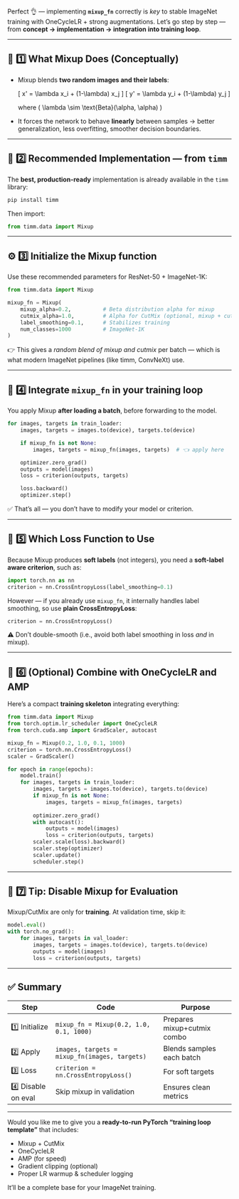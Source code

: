 Perfect 👌 — implementing **`mixup_fn`** correctly is *key* to stable ImageNet training with OneCycleLR + strong augmentations.
Let’s go step by step — from **concept → implementation → integration into training loop**.

---

## 🧠 1️⃣ What Mixup Does (Conceptually)

* Mixup blends **two random images and their labels**:

  [
  x' = \lambda x_i + (1-\lambda) x_j
  ]
  [
  y' = \lambda y_i + (1-\lambda) y_j
  ]

  where
  ( \lambda \sim \text{Beta}(\alpha, \alpha) )

* It forces the network to behave **linearly** between samples → better generalization, less overfitting, smoother decision boundaries.

---

## 🧩 2️⃣ Recommended Implementation — from `timm`

The **best, production-ready** implementation is already available in the `timm` library:

```bash
pip install timm
```

Then import:

```python
from timm.data import Mixup
```

---

## ⚙️ 3️⃣ Initialize the Mixup function

Use these recommended parameters for ResNet-50 + ImageNet-1K:

```python
from timm.data import Mixup

mixup_fn = Mixup(
    mixup_alpha=0.2,          # Beta distribution alpha for mixup
    cutmix_alpha=1.0,         # Alpha for CutMix (optional, mixup + cutmix combo)
    label_smoothing=0.1,      # Stabilizes training
    num_classes=1000          # ImageNet-1K
)
```

👉 This gives a *random blend of mixup and cutmix* per batch — which is what modern ImageNet pipelines (like timm, ConvNeXt) use.

---

## 🔄 4️⃣ Integrate `mixup_fn` in your training loop

You apply Mixup **after loading a batch**, before forwarding to the model.

```python
for images, targets in train_loader:
    images, targets = images.to(device), targets.to(device)

    if mixup_fn is not None:
        images, targets = mixup_fn(images, targets)  # 👈 apply here

    optimizer.zero_grad()
    outputs = model(images)
    loss = criterion(outputs, targets)

    loss.backward()
    optimizer.step()
```

✅ That’s all — you don’t have to modify your model or criterion.

---

## 🧮 5️⃣ Which Loss Function to Use

Because Mixup produces **soft labels** (not integers),
you need a **soft-label aware criterion**, such as:

```python
import torch.nn as nn
criterion = nn.CrossEntropyLoss(label_smoothing=0.1)
```

However — if you already use `mixup_fn`, it internally handles label smoothing,
so use **plain CrossEntropyLoss**:

```python
criterion = nn.CrossEntropyLoss()
```

⚠️ Don’t double-smooth (i.e., avoid both label smoothing in loss *and* in mixup).

---

## 🚀 6️⃣ (Optional) Combine with OneCycleLR and AMP

Here’s a compact **training skeleton** integrating everything:

```python
from timm.data import Mixup
from torch.optim.lr_scheduler import OneCycleLR
from torch.cuda.amp import GradScaler, autocast

mixup_fn = Mixup(0.2, 1.0, 0.1, 1000)
criterion = torch.nn.CrossEntropyLoss()
scaler = GradScaler()

for epoch in range(epochs):
    model.train()
    for images, targets in train_loader:
        images, targets = images.to(device), targets.to(device)
        if mixup_fn is not None:
            images, targets = mixup_fn(images, targets)
        
        optimizer.zero_grad()
        with autocast():
            outputs = model(images)
            loss = criterion(outputs, targets)
        scaler.scale(loss).backward()
        scaler.step(optimizer)
        scaler.update()
        scheduler.step()
```

---

## 🧠 7️⃣ Tip: Disable Mixup for Evaluation

Mixup/CutMix are only for **training**.
At validation time, skip it:

```python
model.eval()
with torch.no_grad():
    for images, targets in val_loader:
        images, targets = images.to(device), targets.to(device)
        outputs = model(images)
        loss = criterion(outputs, targets)
```

---

## ✅ Summary

| Step                | Code                                          | Purpose                     |
| ------------------- | --------------------------------------------- | --------------------------- |
| 1️⃣ Initialize      | `mixup_fn = Mixup(0.2, 1.0, 0.1, 1000)`       | Prepares mixup+cutmix combo |
| 2️⃣ Apply           | `images, targets = mixup_fn(images, targets)` | Blends samples each batch   |
| 3️⃣ Loss            | `criterion = nn.CrossEntropyLoss()`           | For soft targets            |
| 4️⃣ Disable on eval | Skip mixup in validation                      | Ensures clean metrics       |

---

Would you like me to give you a **ready-to-run PyTorch “training loop template”** that includes:

* Mixup + CutMix
* OneCycleLR
* AMP (for speed)
* Gradient clipping (optional)
* Proper LR warmup & scheduler logging

It’ll be a complete base for your ImageNet training.
